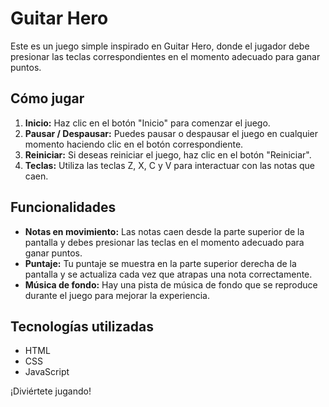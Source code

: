 # Guitar Hero

Este es un juego simple inspirado en Guitar Hero, donde el jugador debe presionar las teclas correspondientes en el momento adecuado para ganar puntos.

## Cómo jugar

1. **Inicio:** Haz clic en el botón "Inicio" para comenzar el juego.
2. **Pausar / Despausar:** Puedes pausar o despausar el juego en cualquier momento haciendo clic en el botón correspondiente.
3. **Reiniciar:** Si deseas reiniciar el juego, haz clic en el botón "Reiniciar".
4. **Teclas:** Utiliza las teclas Z, X, C y V para interactuar con las notas que caen.

## Funcionalidades

- **Notas en movimiento:** Las notas caen desde la parte superior de la pantalla y debes presionar las teclas en el momento adecuado para ganar puntos.
- **Puntaje:** Tu puntaje se muestra en la parte superior derecha de la pantalla y se actualiza cada vez que atrapas una nota correctamente.
- **Música de fondo:** Hay una pista de música de fondo que se reproduce durante el juego para mejorar la experiencia.

## Tecnologías utilizadas

- HTML
- CSS
- JavaScript

¡Diviértete jugando!

